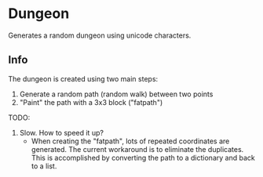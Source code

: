 # Dungeon

Generates a random dungeon using unicode characters.

## Info

The dungeon is created using two main steps:
1. Generate a random path (random walk) between two points
2. "Paint" the path with a 3x3 block ("fatpath")

TODO:

1. Slow. How to speed it up?
	* When creating the "fatpath", lots of repeated coordinates are generated.
	  The current workaround is to eliminate the duplicates.
	  This is accomplished by converting the path to a dictionary and back to a list.
